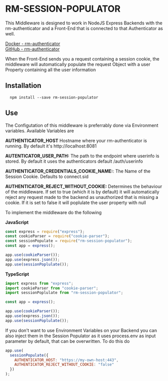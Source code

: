 # RM-SESSION-POPULATOR

This Middleware is designed to work in NodeJS Express Backends with the rm-authenticator and a Front-End that is connected to that Authenticator as well.

[Docker - rm-authenticator](https://cloud.docker.com/u/reliefmelone/repository/docker/reliefmelone/rm-authenticator)\
[GitHub - rm-authenticator](https://github.com/relief-melone/rm-authenticator)

When the Front-End sends you a request containing a session cookie, the middleware will automatically populate the request
Object with a user Property containing all the user information

## Installation

```
  npm install --save rm-session-populator
```

## Use

The Configutation of this middleware is preferrably done via Environment variables. Available Variables are

**AUTHENTICATOR_HOST** Hostname where your rm-authenticator is running. By default it's http://localhost:8081

**AUTENTICATOR_USER_PATH:** The path to the endpoint where userinfo is stored. By default it uses the authenticators default /auth/userinfo

**AUTHENTICATOR_CREDENTIALS_COOKIE_NAME:**: The Name of the Session Cookie. Defaults to connect.sid

**AUTHENTICATOR_REJECT_WITHOUT_COOKIE:** Determines the behaviour of the middleware. If set to true (which it is by default) it will automatically reject any request made to the backend as unauthorized that is missing a cookie. If it is set to false it will poplulate the user property with null

To implement the middleware do the following

**JavaScript**

```js
const express = require("express");
const cookieParser = require("cookie-parser");
const sessionPopulate = require("rm-session-populator");
const app = express();

app.use(cookieParser());
app.use(express.json());
app.use(sessionPoplulate());
```

**TypeScript**

```ts
import express from "express";
import cookieParser from "cookie-parser";
import sessionPoplulate from "rm-session-populator";

const app = express();

app.use(cookieParser());
app.use(express.json());
app.use(sessionPoplulate());
```

If you don't want to use Environment Variables on your Backend you can also inject them in the Session Populator as it uses process.env as input parameter by default, that can be overwritten. To do this do

```js
app.use(
  sessionPopulate({
    AUTHENTICATOR_HOST: "https://my-own-host:443",
    AUTHENTICATOR_REJECT_WITHOUT_COOKIE: "false"
  })
);
```
